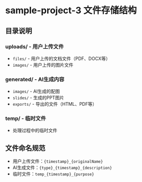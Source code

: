 # sample-project-3 文件存储结构

## 目录说明

### uploads/ - 用户上传文件
- `files/` - 用户上传的文档文件（PDF、DOCX等）
- `images/` - 用户上传的图片文件

### generated/ - AI生成内容
- `images/` - AI生成的配图
- `slides/` - 生成的PPT图片
- `exports/` - 导出的文件（HTML、PDF等）

### temp/ - 临时文件
- 处理过程中的临时文件

## 文件命名规范
- 用户上传文件：`{timestamp}_{originalName}`
- AI生成文件：`{type}_{timestamp}_{description}`
- 临时文件：`temp_{timestamp}_{purpose}`
